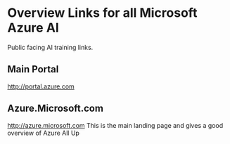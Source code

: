 # Overview Links for all Microsoft Azure AI
Public facing AI training links.  

## Main Portal
http://portal.azure.com

## Azure.Microsoft.com
http://azure.microsoft.com
This is the main landing page and gives a good overview of Azure All Up

